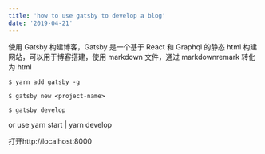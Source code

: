 ```yaml
---
title: 'how to use gatsby to develop a blog'
date: '2019-04-21'
---
```


使用 Gatsby 构建博客，Gatsby 是一个基于 React 和 Graphql 的静态 html 构建网站，可以用于博客搭建，使用 markdown 文件，通过 markdownremark 转化为 html

```
$ yarn add gatsby -g
```

```
$ gatsby new <project-name>
```

```
$ gatsby develop
```

or use yarn start | yarn develop

打开http://localhost:8000
